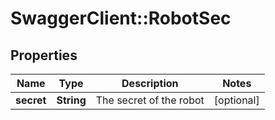 # SwaggerClient::RobotSec

## Properties
Name | Type | Description | Notes
------------ | ------------- | ------------- | -------------
**secret** | **String** | The secret of the robot | [optional] 


